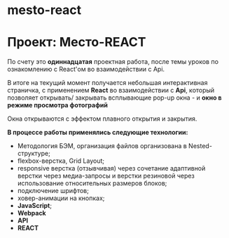 # mesto-react
# Проект: Место-REACT

По счету это **одиннадцатая** проектная работа, после темы уроков по ознакомлению с React'ом во взаимодействии с Api.


В итоге на текущий момент получается небольшая интерактивная страничка, с применением **React** во взаимодействии с **Api**, который позволяет открывать/ закрывать всплывающие pop-up окна - и **окно в режиме просмотра фотографий** 

Окна открываются с эффектом плавного открытия и закрытия.


**В процессе работы применялись следующие технологии:**
* Методология БЭМ, организация файлов организована в Nested-структуре;
* flexbox-верстка, Grid Layout;
* responsive верстка (отзывчивая) через сочетание адаптивной верстки через медиа-запросы и верстки резиновой через использование относительных размеров блоков;
* подключение шрифтов;
* ховер-анимации на кнопках;
* **JavaScript**;
* **Webpack**
* **API**
* **REACT**

